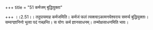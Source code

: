 +++
title = "51 कर्मजम् बुद्धियुक्ता"

+++
।।2.51।। तदुपायमाह कर्मजमिति। कर्मजं फलं त्यक्त्वाऽकामनयेश्वराय
समर्प्य बुद्धियुक्ताः। सम्यग्ज्ञानिनो भूत्वा पदं गच्छन्ति। स योगः कर्म
ज्ञानसाधनम्। तन्मोक्षसाधनमिति भावः।  
